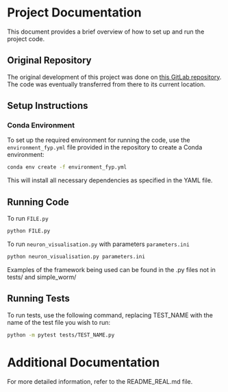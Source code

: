 # Project Documentation

This document provides a brief overview of how to set up and run the project code.

## Original Repository

The original development of this project was done on [this GitLab repository](https://gitlab.com/sc21sc/saulcooperman-fyp). The code was eventually transferred from there to its current location.

## Setup Instructions

### Conda Environment

To set up the required environment for running the code, use the `environment_fyp.yml` file provided in the repository to create a Conda environment:

```bash
conda env create -f environment_fyp.yml
```

This will install all necessary dependencies as specified in the YAML file.

## Running Code
To run `FILE.py`

```bash
python FILE.py
```

To run `neuron_visualisation.py` with parameters `parameters.ini`

```bash
python neuron_visualisation.py parameters.ini
```
Examples of the framework being used can be found in the .py files not in tests/ and simple_worm/


## Running Tests

To run tests, use the following command, replacing TEST_NAME with the name of the test file you wish to run:

```bash
python -m pytest tests/TEST_NAME.py
```


# Additional Documentation

For more detailed information, refer to the README_REAL.md file.
